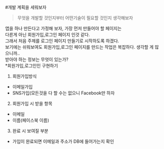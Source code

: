 #개발 계획을 세워보자 
> 무엇을 개발할 것인지부터 어떤기술이 필요할 것인지 생각해보자

앱을 하나 만든다고 가정해 보자, 가장 먼저 만들어야 할 페이지는<br/>
다른게 아닌 회원가입,로그인 페이지 인것 같다.<br/>
그래서 처음 주제를 로그인 페이지 만들기로 시작하도록 하겠다.<br/>
보기에는 쉬워보여도 회원가입,로그인 페이지를 만드는 작업은 복잡하다. 생각할 게 많으니까..<br/>
받아야 하는 정보는 무엇이 있는가? <br/>
*회원가입,로그인인 구현하기 <br/>
1.  회원가입방식
 - 이메일가입
 - SNS가입(모든것을 다 할 수는 없으니 Facebook만 하자
2. 회원가입 시 받을 항목
  - 이메일
  - 이름(페이스북 이름)
3. 완료 시 보여질 부분
  - 가입이 완료되면 이메일과 주소가 DB에 들어가는지 확인
  
